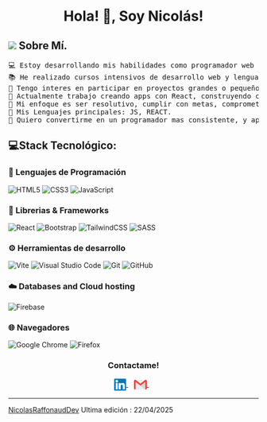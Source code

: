 <h1 align="center"> Hola! 👋, Soy Nicolás!</h1>

## <picture><img src = "https://github.com/7oSkaaa/7oSkaaa/blob/main/Images/about_me.gif?raw=true" width = 30px></picture> Sobre Mí.


<pre>
💻 Estoy desarrollando mis habilidades como programador web Front-End | Abriendome a más tecnologías.
📚 He realizado cursos intensivos de desarrollo web y lenguajes de programación.
📝 Tengo interes en participar en proyectos grandes o pequeños, que representen un desafío.
🔭 Actualmente trabajo creando apps con React, construyendo con VITE.
🌱 Mi enfoque es ser resolutivo, cumplir con metas, comprometerme con las necesidades de otras personas.
🌟 Mis Lenguajes principales: JS, REACT.
🚩 Quiero convertirme en un programador mas consistente, y aprender de personas con mayor experiencia.
</pre>

## 💻Stack Tecnológico:


### 🧠 Lenguajes de Programación

![HTML5](https://img.shields.io/badge/html5-%23E34F26.svg?style=for-the-badge&logo=html5&logoColor=white)
![CSS3](https://img.shields.io/badge/css3-%231572B6.svg?style=for-the-badge&logo=css3&logoColor=white)
![JavaScript](https://img.shields.io/badge/javascript-%23323330.svg?style=for-the-badge&logo=javascript&logoColor=%23F7DF1E)

### 🧩 Librerias & Frameworks

![React](https://img.shields.io/badge/react-%2320232a.svg?style=for-the-badge&logo=react&logoColor=%2361DAFB)
![Bootstrap](https://img.shields.io/badge/bootstrap-%238511FA.svg?style=for-the-badge&logo=bootstrap&logoColor=white)
![TailwindCSS](https://img.shields.io/badge/tailwindcss-%2338B2AC.svg?style=for-the-badge&logo=tailwind-css&logoColor=white)
![SASS](https://img.shields.io/badge/SASS-hotpink.svg?style=for-the-badge&logo=SASS&logoColor=white)

### ⚙️ Herramientas de desarrollo

![Vite](https://img.shields.io/badge/vite-%23646CFF.svg?style=for-the-badge&logo=vite&logoColor=white)
![Visual Studio Code](https://img.shields.io/badge/Visual%20Studio%20Code-0078d7.svg?style=for-the-badge&logo=visual-studio-code&logoColor=white)
![Git](https://img.shields.io/badge/git-%23F05033.svg?style=for-the-badge&logo=git&logoColor=white)
![GitHub](https://img.shields.io/badge/github-%23121011.svg?style=for-the-badge&logo=github&logoColor=white)

### ☁️ Databases and Cloud hosting

![Firebase](https://img.shields.io/badge/firebase-a08021?style=for-the-badge&logo=firebase&logoColor=ffcd34)

### 🌐 Navegadores

![Google Chrome](https://img.shields.io/badge/Google%20Chrome-4285F4?style=for-the-badge&logo=GoogleChrome&logoColor=white)
![Firefox](https://img.shields.io/badge/Firefox-FF7139?style=for-the-badge&logo=Firefox-Browser&logoColor=white)



<div align="center">
  <h3><b>Contactame! </b></h3>
  </div>
<p align="center">
<a href="https://www.linkedin.com/in/nicolas-gabriel-raffonaud-9aa988106/" target="_blank">
  <img align="center" alt="Nicolas Raffonaud | Linkedin" width="24px" src="https://github.com/SatYu26/SatYu26/blob/master/Assets/Linkedin.svg" />
</a> &nbsp;&nbsp;

<a href="nicolasraffonaudsoft@gmail.com" >
  <img align="center" alt="Nicolas Raffonaud | Gmail" width="26px" src="https://github.com/SatYu26/SatYu26/blob/master/Assets/Gmail.svg" />
</a> &nbsp;&nbsp;


---

[NicolasRaffonaudDev](https://github.com/NicolasRaffonaudDev)
Ultima edición : 22/04/2025
